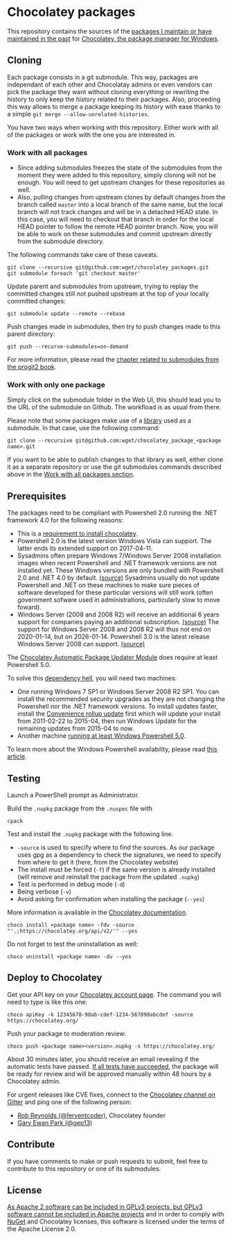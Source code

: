 # Chocolatey packages

This repository contains the sources of the [packages I maintain or have maintained in the past](https://chocolatey.org/profiles/wget/) for [Chocolatey, the package manager for Windows](https://chocolatey.org/).

## Cloning

Each package consists in a git submodule. This way, packages are independant of each other and Chocolatay admins or even vendors can pick the package they want without cloning everything or rewriting the history to only keep the history related to their packages. Also, proceeding this way allows to merge a package keeping its history with ease thanks to a simple `git merge --allow-unrelated-histories`.

You have two ways when working with this repository. Either work with all of the packages or work with the one you are interested in.

### Work with all packages

* Since adding submodules freezes the state of the submodules from the moment they were added to this repository, simply cloning will not be enough. You will need to get upstream changes for these repositories as well.
* Also, pulling changes from upstream clones by default changes from the branch called `master` into a local branch of the same name, but the local branch will not track changes and will be in a detached HEAD state. In this case, you will need to checkout that branch in order for the local HEAD pointer to follow the remote HEAD pointer branch. Now, you will be able to work on these submodules and commit upstream directly from the submodule directory.
 
The following commands take care of these caveats.

    git clone --recursive git@github.com:wget/chocolatey_packages.git
    git submodule foreach 'git checkout master'

Update parent and submodules from upstream, trying to replay the committed changes still not pushed upstream at the top of your locally committed changes:

    git submodule update --remote --rebase

Push changes made in submodules, then try to push changes made to this parent directory:

    git push --recurse-submodules=on-demand
    
For more information, please read the [chapter related to submodules from the progit2 book](https://github.com/progit/progit2/blob/master/book/07-git-tools/sections/submodules.asc).

### Work with only one package

Simply click on the submodule folder in the Web UI, this should lead you to the URL of the submodule on Github. The workfload is as usual from there.

Please note that some packages make use of a [library](https://github.com/wget/chocolatey_custom_functions) used as a submodule. In that case, use the following command:

    git clone --recursive git@github.com:wget/chocolatey_package_<package name>.git

If you want to be able to publish changes to that library as well, either clone it as a separate repository or use the git submodules commands described above in the [Work with all packages section](#work-with-all-packages).

## Prerequisites

The packages need to be compliant with Powershell 2.0 running the .NET framework 4.0 for the following reasons:

* This is a [requirement to install chocolatey](https://chocolatey.org/install#requirements).
* Powershell 2.0 is the latest version Windows Vista can support. The latter ends its extended support on 2017-04-11. 
* Sysadmins often prepare Windows 7/Windows Server 2008 installation images when recent Powershell and .NET framework versions are not installed yet. These Windows versions are only bundled with Powershell 2.0 and .NET 4.0 by default. [(source)](https://chocolatey.org/packages/openvpn#comment-2991181108) Sysadmins usually do not update Powershell and .NET on these machines to make sure pieces of software developed for these particular versions will still work (often government sofware used in administrations, particularly slow to move foward).
* Windows Server (2008 and 2008 R2) will receive an additional 6 years support for companies paying an additional subscription. [(source)](https://blogs.technet.microsoft.com/hybridcloud/2016/12/08/introducing-windows-server-premium-assurance-and-sql-server-premium-assurance/) The support for Windows Server 2008 and 2008 R2 will thus not end on 2020-01-14, but on 2026-01-14. Powershell 3.0 is the latest release Windows Server 2008 can support. [(source)](https://en.wikipedia.org/wiki/PowerShell#PowerShell_3.0)

The [Chocolatey Automatic Package Updater Module](https://github.com/majkinetor/au) does require at least Powershell 5.0.

To solve this [dependency hell](https://en.wikipedia.org/wiki/Dependency_hell), you will need two machines:

* One running Windows 7 SP1 or Windows Server 2008 R2 SP1. You can install the recommended security upgrades as they are not changing the Powershell nor the .NET framework versions. To install updates faster, install the [Convenience rollup update](https://support.microsoft.com/en-us/help/3125574) first which will update your install from 2011-02-22 to 2015-04, then run Windows Update for the remaining updates from 2015-04 to now.
* Another machine [running at least Windows Powershell 5.0](https://msdn.microsoft.com/en-us/powershell/scripting/setup/windows-powershell-system-requirements#operating-system-requirements).

To learn more about the Windows Powershell availability, please read [this article](https://4sysops.com/archives/powershell-versions-and-their-windows-version/).

## Testing

Launch a PowerShell prompt as Administrator.

Build the `.nupkg` package from the `.nuspec` file with

    cpack

Test and install the `.nupkg` package with the following line.

* `-source` is used to specify where to find the sources. As our package uses gpg as a dependency to check the signatures, we need to specify from where to get it (here, from the Chocolatey website)
* The install must be forced (`-f`) if the same version is already installed (will remove and reinstall the package from the updated `.nupkg`)
* Test is performed in debug mode (`-d`)
* Being verbose (`-v`)
* Avoid asking for confirmation when installing the package (`--yes`)

More information is available in the [Chocolatey documentation](https://chocolatey.org/docs/create-packages#testing-your-package).

    choco install <package name> -fdv -source "'.;https://chocolatey.org/api/v2/'" --yes
    
Do not forget to test the uninstallation as well:

    choco uninstall <package name> -dv --yes

## Deploy to Chocolatey

Get your API key on your [Chocolatey account page](https://chocolatey.org/account). The command you will need to type is like this one:

    choco apiKey -k 12345678-90ab-cdef-1234-567890abcdef -source https://chocolatey.org/

Push your package to moderation review:

    choco push <package name><version>.nupkg -s https://chocolatey.org/

About 30 minutes later, you should receive an email revealing if the automatic tests have passed. [If all tests have succeeded](https://github.com/chocolatey/package-validator/wiki#requirements), the package will be ready for review and will be approved manually within 48 hours by a Chocolatey admin.

For urgent releases like CVE fixes, connect to the [Chocolatey channel on Gitter](https://gitter.im/chocolatey/choco) and ping one of the following person:
* [Rob Reynolds (@ferventcoder)](https://github.com/ferventcoder), Chocolatey founder
* [Gary Ewan Park (@gep13)](https://github.com/gep13)

## Contribute

If you have comments to make or push requests to submit, feel free to contribute to this repository or one of its submodules.

## License

[As Apache 2 software can be included in GPLv3 projects, but GPLv3 software cannot be included in Apache projects](https://www.apache.org/licenses/GPL-compatibility.html) and in order to comply with [NuGet](https://www.nuget.org/policies/About) and Chocolatey licenses, this software is licensed under the terms of the Apache License 2.0. 
